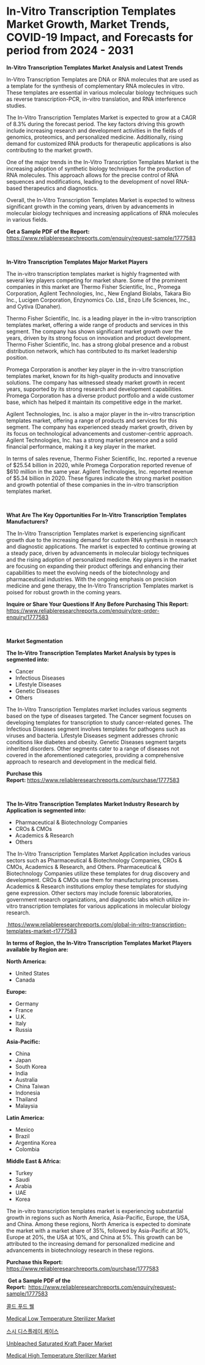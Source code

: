 <p><h1>In-Vitro Transcription Templates Market Growth, Market Trends, COVID-19 Impact, and Forecasts for period from 2024 - 2031</h1></p><p><strong>In-Vitro Transcription Templates Market Analysis and Latest Trends</strong></p>
<p><p>In-Vitro Transcription Templates are DNA or RNA molecules that are used as a template for the synthesis of complementary RNA molecules in vitro. These templates are essential in various molecular biology techniques such as reverse transcription-PCR, in-vitro translation, and RNA interference studies.</p><p>The In-Vitro Transcription Templates Market is expected to grow at a CAGR of 8.3% during the forecast period. The key factors driving this growth include increasing research and development activities in the fields of genomics, proteomics, and personalized medicine. Additionally, rising demand for customized RNA products for therapeutic applications is also contributing to the market growth.</p><p>One of the major trends in the In-Vitro Transcription Templates Market is the increasing adoption of synthetic biology techniques for the production of RNA molecules. This approach allows for the precise control of RNA sequences and modifications, leading to the development of novel RNA-based therapeutics and diagnostics.</p><p>Overall, the In-Vitro Transcription Templates Market is expected to witness significant growth in the coming years, driven by advancements in molecular biology techniques and increasing applications of RNA molecules in various fields.</p></p>
<p><strong>Get a Sample PDF of the Report:&nbsp;</strong> <a href="https://www.reliableresearchreports.com/enquiry/request-sample/1777583">https://www.reliableresearchreports.com/enquiry/request-sample/1777583</a></p>
<p>&nbsp;</p>
<p><strong>In-Vitro Transcription Templates Major Market Players</strong></p>
<p><p>The in-vitro transcription templates market is highly fragmented with several key players competing for market share. Some of the prominent companies in this market are Thermo Fisher Scientific, Inc., Promega Corporation, Agilent Technologies, Inc., New England Biolabs, Takara Bio Inc., Lucigen Corporation, Enzynomics Co. Ltd., Enzo Life Sciences, Inc., and Cytiva (Danaher).</p><p>Thermo Fisher Scientific, Inc. is a leading player in the in-vitro transcription templates market, offering a wide range of products and services in this segment. The company has shown significant market growth over the years, driven by its strong focus on innovation and product development. Thermo Fisher Scientific, Inc. has a strong global presence and a robust distribution network, which has contributed to its market leadership position.</p><p>Promega Corporation is another key player in the in-vitro transcription templates market, known for its high-quality products and innovative solutions. The company has witnessed steady market growth in recent years, supported by its strong research and development capabilities. Promega Corporation has a diverse product portfolio and a wide customer base, which has helped it maintain its competitive edge in the market.</p><p>Agilent Technologies, Inc. is also a major player in the in-vitro transcription templates market, offering a range of products and services for this segment. The company has experienced steady market growth, driven by its focus on technological advancements and customer-centric approach. Agilent Technologies, Inc. has a strong market presence and a solid financial performance, making it a key player in the market.</p><p>In terms of sales revenue, Thermo Fisher Scientific, Inc. reported a revenue of $25.54 billion in 2020, while Promega Corporation reported revenue of $610 million in the same year. Agilent Technologies, Inc. reported revenue of $5.34 billion in 2020. These figures indicate the strong market position and growth potential of these companies in the in-vitro transcription templates market.</p></p>
<p>&nbsp;</p>
<p><strong>What Are The Key Opportunities For In-Vitro Transcription Templates Manufacturers?</strong></p>
<p><p>The In-Vitro Transcription Templates market is experiencing significant growth due to the increasing demand for custom RNA synthesis in research and diagnostic applications. The market is expected to continue growing at a steady pace, driven by advancements in molecular biology techniques and the rising adoption of personalized medicine. Key players in the market are focusing on expanding their product offerings and enhancing their capabilities to meet the evolving needs of the biotechnology and pharmaceutical industries. With the ongoing emphasis on precision medicine and gene therapy, the In-Vitro Transcription Templates market is poised for robust growth in the coming years.</p></p>
<p><strong>Inquire or Share Your Questions If Any Before Purchasing This Report:</strong> <a href="https://www.reliableresearchreports.com/enquiry/pre-order-enquiry/1777583">https://www.reliableresearchreports.com/enquiry/pre-order-enquiry/1777583</a></p>
<p>&nbsp;</p>
<p><strong>Market Segmentation</strong></p>
<p><strong>The In-Vitro Transcription Templates Market Analysis by types is segmented into:</strong></p>
<p><ul><li>Cancer</li><li>Infectious Diseases</li><li>Lifestyle Diseases</li><li>Genetic Diseases</li><li>Others</li></ul></p>
<p><p>The In-Vitro Transcription Templates market includes various segments based on the type of diseases targeted. The Cancer segment focuses on developing templates for transcription to study cancer-related genes. The Infectious Diseases segment involves templates for pathogens such as viruses and bacteria. Lifestyle Diseases segment addresses chronic conditions like diabetes and obesity. Genetic Diseases segment targets inherited disorders. Other segments cater to a range of diseases not covered in the aforementioned categories, providing a comprehensive approach to research and development in the medical field.</p></p>
<p><strong>Purchase this Report:&nbsp;</strong><a href="https://www.reliableresearchreports.com/purchase/1777583">https://www.reliableresearchreports.com/purchase/1777583</a></p>
<p>&nbsp;</p>
<p><strong>The In-Vitro Transcription Templates Market Industry Research by Application is segmented into:</strong></p>
<p><ul><li>Pharmaceutical & Biotechnology Companies</li><li>CROs & CMOs</li><li>Academics & Research</li><li>Others</li></ul></p>
<p><p>The In-Vitro Transcription Templates Market Application includes various sectors such as Pharmaceutical & Biotechnology Companies, CROs & CMOs, Academics & Research, and Others. Pharmaceutical & Biotechnology Companies utilize these templates for drug discovery and development. CROs & CMOs use them for manufacturing processes. Academics & Research institutions employ these templates for studying gene expression. Other sectors may include forensic laboratories, government research organizations, and diagnostic labs which utilize in-vitro transcription templates for various applications in molecular biology research.</p></p>
<p><a href="https://www.reliableresearchreports.com/global-in-vitro-transcription-templates-market-r1777583">&nbsp;https://www.reliableresearchreports.com/global-in-vitro-transcription-templates-market-r1777583</a></p>
<p><strong>In terms of Region, the In-Vitro Transcription Templates Market Players available by Region are:</strong></p>
<p>
    <p> <strong> North America: </strong>
        <ul>
            <li>United States</li>
            <li>Canada</li>
        </ul>
        </p> 
    <p> <strong> Europe: </strong>
        <ul>
            <li>Germany</li>
            <li>France</li>
            <li>U.K.</li>
            <li>Italy</li>
            <li>Russia</li>
        </ul>
        </p> 
    <p> <strong> Asia-Pacific: </strong>
        <ul>
            <li>China</li>
            <li>Japan</li>
            <li>South Korea</li>
            <li>India</li>
            <li>Australia</li>
            <li>China Taiwan</li>
            <li>Indonesia</li>
            <li>Thailand</li>
            <li>Malaysia</li>
        </ul>
        </p> 
    <p> <strong> Latin America: </strong>
        <ul>
            <li>Mexico</li>
            <li>Brazil</li>
            <li>Argentina Korea</li>
            <li>Colombia</li>
        </ul>
        </p> 
    <p> <strong> Middle East & Africa: </strong>
        <ul>
            <li>Turkey</li>
            <li>Saudi</li>
            <li>Arabia</li>
            <li>UAE</li>
            <li>Korea</li>
        </ul>
    </p>
    </p>
<p><p>The in-vitro transcription templates market is experiencing substantial growth in regions such as North America, Asia-Pacific, Europe, the USA, and China. Among these regions, North America is expected to dominate the market with a market share of 35%, followed by Asia-Pacific at 30%, Europe at 20%, the USA at 10%, and China at 5%. This growth can be attributed to the increasing demand for personalized medicine and advancements in biotechnology research in these regions.</p></p>
<p><strong>Purchase this Report: </strong><a href="https://www.reliableresearchreports.com/purchase/1777583">https://www.reliableresearchreports.com/purchase/1777583</a></p>
<p>&nbsp;<strong>Get a Sample PDF of the Report:&nbsp;&nbsp;</strong><a href="https://www.reliableresearchreports.com/enquiry/request-sample/1777583">https://www.reliableresearchreports.com/enquiry/request-sample/1777583</a></p>
<p><strong></strong></p>
<p><p><a href="https://github.com/valroy852/Market-Research-Report-List-1/blob/main/117458246818.md">콜드 푸드 웰</a></p><p><a href="https://github.com/kathiaseamanalvaradovlprc2h/Market-Research-Report-List-2/blob/main/medical-low-temperature-sterilizer-market.md">Medical Low Temperature Sterilizer Market</a></p><p><a href="https://github.com/royErdmtyan906778/Market-Research-Report-List-1/blob/main/952994246817.md">스시 디스플레이 케이스</a></p><p><a href="https://issuu.com/reportprime-2/docs/unbleached-saturated-kraft-paper-market-size-2030.">Unbleached Saturated Kraft Paper Market</a></p><p><a href="https://github.com/wusalecollins540tpqoz/Market-Research-Report-List-2/blob/main/medical-high-temperature-sterilizer-market.md">Medical High Temperature Sterilizer Market</a></p></p>